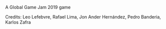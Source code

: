 A Global Game Jam 2019 game

Credits: Leo Lefebvre, Rafael Lima, Jon Ander Hernández, Pedro Banderia, Karlos Zafra
